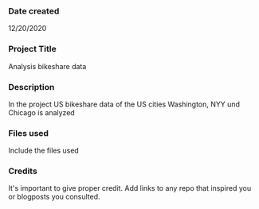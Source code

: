 ### Date created
12/20/2020

### Project Title
Analysis bikeshare data

### Description
In the project US bikeshare data of the US cities Washington, NYY und Chicago is analyzed

### Files used
Include the files used

### Credits
It's important to give proper credit. Add links to any repo that inspired you or blogposts you consulted.
